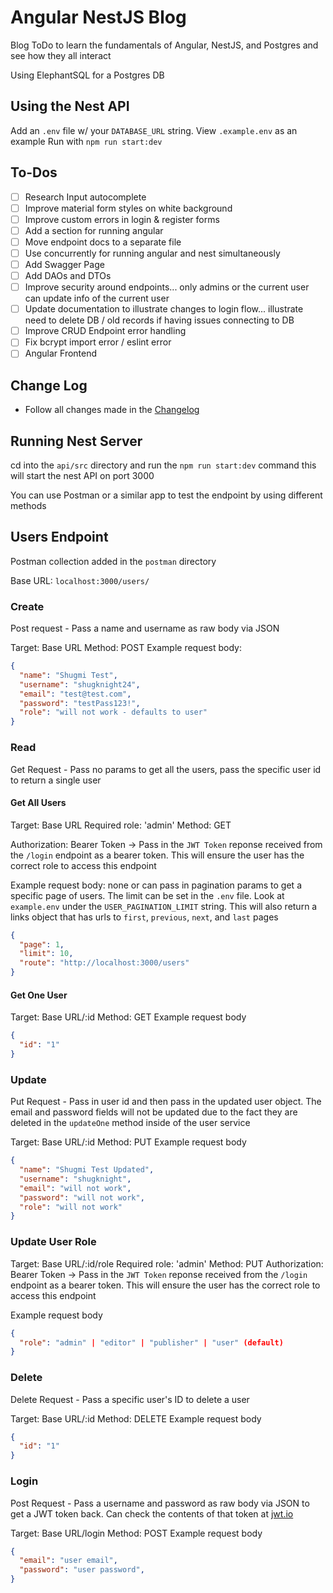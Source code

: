 # Angular NestJS Blog

Blog ToDo to learn the fundamentals of Angular, NestJS, and Postgres and see how they all interact

Using ElephantSQL for a Postgres DB

## Using the Nest API

Add an `.env` file w/ your `DATABASE_URL` string. View `.example.env` as an example
Run with `npm run start:dev`

## To-Dos
- [ ] Research Input autocomplete
- [ ] Improve material form styles on white background
- [ ] Improve custom errors in login & register forms
- [ ] Add a section for running angular
- [ ] Move endpoint docs to a separate file
- [ ] Use concurrently for running angular and nest simultaneously
- [ ] Add Swagger Page
- [ ] Add DAOs and DTOs
- [ ] Improve security around endpoints... only admins or the current user can update info of the current user
- [ ] Update documentation to illustrate changes to login flow... illustrate need to delete DB / old records if having issues connecting to DB
- [ ] Improve CRUD Endpoint error handling
- [ ] Fix bcrypt import error / eslint error
- [ ] Angular Frontend

## Change Log
- Follow all changes made in the [Changelog](./CHANGELOG.md)

## Running Nest Server

cd into the `api/src` directory and run the `npm run start:dev` command this will start the nest API on port 3000

You can use Postman or a similar app to test the endpoint by using different methods

## Users Endpoint

  Postman collection added in the `postman` directory

  Base URL: `localhost:3000/users/`
  ### Create
  Post request - Pass a name and username as raw body via JSON

  Target: Base URL
  Method: POST
  Example request body:
  ``` json
  {
    "name": "Shugmi Test",
    "username": "shugknight24",
    "email": "test@test.com",
    "password": "testPass123!",
    "role": "will not work - defaults to user"
  }
  ```

  ### Read
  Get Request - Pass no params to get all the users, pass the specific user id to return a single user

  #### Get All Users
  Target: Base URL
  Required role: 'admin'
  Method: GET

  Authorization: Bearer Token -> Pass in the `JWT Token` reponse received from the `/login` endpoint as a bearer token. This will ensure the user has the correct role to access this endpoint 

  Example request body: none or can pass in pagination params to get a specific page of users. The limit can be set in the `.env` file. Look at `example.env` under the `USER_PAGINATION_LIMIT` string. This will also return a links object that has urls to `first`, `previous`, `next`, and `last` pages

  ``` json
  {
    "page": 1,
    "limit": 10,
    "route": "http://localhost:3000/users"
  }
  ```

  #### Get One User
  Target: Base URL/:id
  Method: GET
  Example request body
  ``` json
  {
    "id": "1"
  }
  ```

  ### Update
  Put Request - Pass in user id and then pass in the updated user object. The email and password fields will not be updated due to the fact they are deleted in the `updateOne` method inside of the user service

  Target: Base URL/:id
  Method: PUT
  Example request body
  ``` json
  {
    "name": "Shugmi Test Updated",
    "username": "shugknight",
    "email": "will not work",
    "password": "will not work",
    "role": "will not work"
  }
  ```

  ### Update User Role
  Target: Base URL/:id/role
  Required role: 'admin'
  Method: PUT
  Authorization: Bearer Token -> Pass in the `JWT Token` reponse received from the `/login` endpoint as a bearer token. This will ensure the user has the correct role to access this endpoint 

  Example request body
  ``` json
  {
    "role": "admin" | "editor" | "publisher" | "user" (default)
  }
  ```
  ### Delete
  Delete Request - Pass a specific user's ID to delete a user

  Target: Base URL/:id
  Method: DELETE
  Example request body
  ``` json
  {
    "id": "1"
  }
  ```

  ### Login
  Post Request - Pass a username and password as raw body via JSON to get a JWT token back. Can check the contents of that token at [jwt.io](https://jwt.io/)

  Target: Base URL/login
  Method: POST
  Example request body
  ``` json
  {
    "email": "user email",
    "password": "user password",
  }
  ```